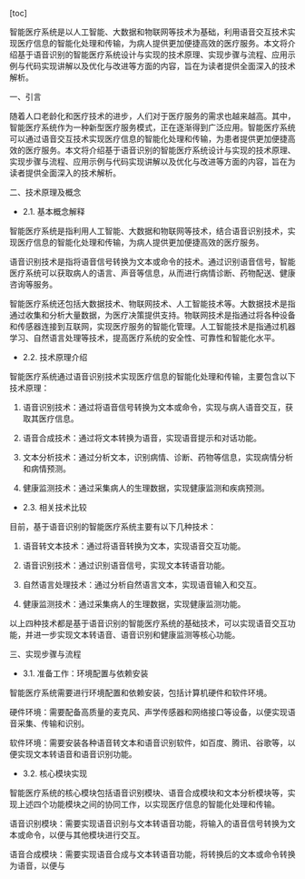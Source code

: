
[toc]                    
                
                
智能医疗系统是以人工智能、大数据和物联网等技术为基础，利用语音交互技术实现医疗信息的智能化处理和传输，为病人提供更加便捷高效的医疗服务。本文将介绍基于语音识别的智能医疗系统设计与实现的技术原理、实现步骤与流程、应用示例与代码实现讲解以及优化与改进等方面的内容，旨在为读者提供全面深入的技术解析。

一、引言

随着人口老龄化和医疗技术的进步，人们对于医疗服务的需求也越来越高。其中，智能医疗系统作为一种新型医疗服务模式，正在逐渐得到广泛应用。智能医疗系统可以通过语音交互技术实现医疗信息的智能化处理和传输，为患者提供更加便捷高效的医疗服务。本文将介绍基于语音识别的智能医疗系统设计与实现的技术原理、实现步骤与流程、应用示例与代码实现讲解以及优化与改进等方面的内容，旨在为读者提供全面深入的技术解析。

二、技术原理及概念

- 2.1. 基本概念解释

智能医疗系统是指利用人工智能、大数据和物联网等技术，结合语音识别技术，实现医疗信息的智能化处理和传输，为病人提供更加便捷高效的医疗服务。

语音识别技术是指将语音信号转换为文本或命令的技术。通过识别语音信号，智能医疗系统可以获取病人的语言、声音等信息，从而进行病情诊断、药物配送、健康咨询等服务。

智能医疗系统还包括大数据技术、物联网技术、人工智能技术等。大数据技术是指通过收集和分析大量数据，为医疗决策提供支持。物联网技术是指通过将各种设备和传感器连接到互联网，实现医疗服务的智能化管理。人工智能技术是指通过机器学习、自然语言处理等技术，提高医疗系统的安全性、可靠性和智能化水平。

- 2.2. 技术原理介绍

智能医疗系统通过语音识别技术实现医疗信息的智能化处理和传输，主要包含以下技术原理：

1. 语音识别技术：通过将语音信号转换为文本或命令，实现与病人语音交互，获取其医疗信息。

2. 语音合成技术：通过将文本转换为语音，实现语音提示和对话功能。

3. 文本分析技术：通过分析文本，识别病情、诊断、药物等信息，实现病情分析和病情预测。

4. 健康监测技术：通过采集病人的生理数据，实现健康监测和疾病预测。

- 2.3. 相关技术比较

目前，基于语音识别的智能医疗系统主要有以下几种技术：

1. 语音转文本技术：通过将语音转换为文本，实现语音交互功能。

2. 语音识别技术：通过识别语音信号，实现文本转语音功能。

3. 自然语言处理技术：通过分析自然语言文本，实现语音输入和交互。

4. 健康监测技术：通过采集病人的生理数据，实现健康监测功能。

以上四种技术都是基于语音识别的智能医疗系统的基础技术，可以实现语音交互功能，并进一步实现文本转语音、语音识别和健康监测等核心功能。

三、实现步骤与流程

- 3.1. 准备工作：环境配置与依赖安装

智能医疗系统需要进行环境配置和依赖安装，包括计算机硬件和软件环境。

硬件环境：需要配备高质量的麦克风、声学传感器和网络接口等设备，以便实现语音采集、传输和识别。

软件环境：需要安装各种语音转文本和语音识别软件，如百度、腾讯、谷歌等，以便实现文本转语音和语音识别功能。

- 3.2. 核心模块实现

智能医疗系统的核心模块包括语音识别模块、语音合成模块和文本分析模块等，实现上述四个功能模块之间的协同工作，以实现医疗信息的智能化处理和传输。

语音识别模块：需要实现语音识别与文本转语音功能，将输入的语音信号转换为文本或命令，以便与其他模块进行交互。

语音合成模块：需要实现语音合成与文本转语音功能，将转换后的文本或命令转换为语音，以便与

